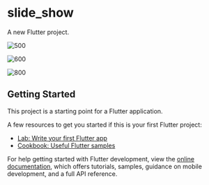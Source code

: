 # slide_show

A new Flutter project.

![500](https://github.com/kalimaty/update_slideShow_adding_historyPage-/assets/105967966/72ff57a6-5809-4a82-950a-053c90a89baa)



![600](https://github.com/kalimaty/update_slideShow_adding_historyPage-/assets/105967966/9e2d063c-296d-4896-80f4-0e9e8b43d0c9)



![800](https://github.com/kalimaty/update_slideShow_adding_historyPage-/assets/105967966/1323745d-013b-44d2-a1e2-0affc8ddc411)

## Getting Started

This project is a starting point for a Flutter application.

A few resources to get you started if this is your first Flutter project:

- [Lab: Write your first Flutter app](https://docs.flutter.dev/get-started/codelab)
- [Cookbook: Useful Flutter samples](https://docs.flutter.dev/cookbook)

For help getting started with Flutter development, view the
[online documentation](https://docs.flutter.dev/), which offers tutorials,
samples, guidance on mobile development, and a full API reference.
